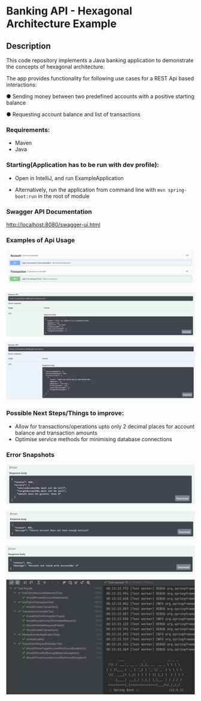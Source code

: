 # Banking API - Hexagonal Architecture Example

## Description

This code repository implements a Java banking application to demonstrate the concepts of hexagonal architecture.

The app provides functionality for following use cases for a REST Api based interactions:

● Sending money between two predefined accounts with a positive starting balance

● Requesting account balance and list of transactions

### Requirements:

- Maven
- Java

### Starting(Application has to be run with dev profile):

- Open in IntelliJ, and run ExampleApplication

- Alternatively, run the application from command line with `mvn spring-boot:run` in the root of module

### Swagger API Documentation

[http://localhost:8080/swagger-ui.html](http://localhost:8080/swagger-ui.html)

### Examples of Api Usage

![endpoints.png](media/endpoints.png)

![transactionRequest.png](media/transactionRequest.png)

![accontStatement.png](media/accontStatement.png)

### Possible Next Steps/Things to improve:

- Allow for transactions/operations upto only 2 decimal places for account balance and transaction amounts
- Optimise service methods for minimising database connections

### Error Snapshots

![error1.png](media/error1.png)

![error2.png](media/error2.png)

![error3.png](media/error3.png)

![tests.png](media/tests.png)

